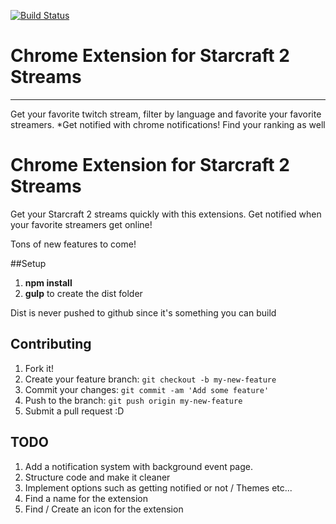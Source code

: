 [![Build Status](https://travis-ci.org/Kunamatata/Starcraft2ChromeExtension.svg?branch=master)](https://travis-ci.org/Kunamatata/Starcraft2ChromeExtension)

# Chrome Extension for Starcraft 2 Streams
---
Get your favorite twitch stream, filter by language and favorite your favorite streamers. *Get notified with chrome notifications! Find your ranking as well

# Chrome Extension for Starcraft 2 Streams

Get your Starcraft 2 streams quickly with this extensions. Get notified when your favorite streamers get online!

Tons of new features to come!

##Setup
1. **npm install**
2. **gulp** to create the dist folder

Dist is never pushed to github since it's something you can build

## Contributing
1. Fork it!
2. Create your feature branch: `git checkout -b my-new-feature`
3. Commit your changes: `git commit -am 'Add some feature'`
4. Push to the branch: `git push origin my-new-feature`
5. Submit a pull request :D

## TODO
1. Add a notification system with background event page.
2. Structure code and make it cleaner
3. Implement options such as getting notified or not / Themes etc...
4. Find a name for the extension
5. Find / Create an icon for the extension
